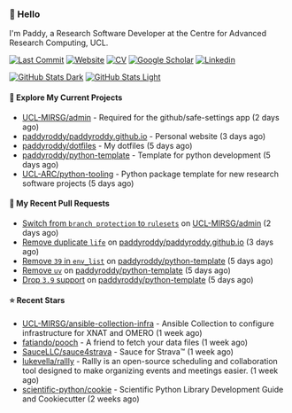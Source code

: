 ### 👋 Hello

I'm Paddy, a Research Software Developer at the Centre for Advanced Research
Computing, UCL.

[![Last Commit](https://img.shields.io/github/last-commit/paddyroddy/paddyroddy/main?label=updated)](https://github.com/paddyroddy)
[![Website](https://img.shields.io/badge/GitHub%20Pages-222?logo=githubpages&logoColor=fff&style=for-the-badge&style=flat)](https://paddyroddy.github.io)
[![CV](https://img.shields.io/badge/CV-PDF-pink.svg)](https://paddyroddy.github.io/cv)
[![Google Scholar](https://img.shields.io/badge/Google%20Scholar-4285F4?logo=googlescholar&logoColor=fff&style=for-the-badge&style=flat)](https://scholar.google.com/citations?user=OFigHUwAAAAJ)
[![Linkedin](https://img.shields.io/badge/LinkedIn-0A66C2?logo=linkedin&logoColor=fff&style=for-the-badge&style=flat)](https://www.linkedin.com/in/patrickjamesroddy)

[![GitHub Stats Dark](https://github-readme-stats-paddyroddy.vercel.app/api?username=paddyroddy&disable_animations=true&hide_border=true&hide_title=true&include_all_commits=true&rank_icon=github&show=prs_merged,reviews&show_icons=true&theme=tokyonight)](https://github.com/paddyroddy/paddyroddy#gh-dark-mode-only)
[![GitHub Stats Light](https://github-readme-stats-paddyroddy.vercel.app/api?username=paddyroddy&disable_animations=true&hide_border=true&hide_title=true&include_all_commits=true&rank_icon=github&show=prs_merged,reviews&show_icons=true&theme=default)](https://github.com/paddyroddy/paddyroddy#gh-light-mode-only)

#### 👷 Explore My Current Projects

- [UCL-MIRSG/admin](https://github.com/UCL-MIRSG/admin) - Required for the github/safe-settings app
  (2 days ago)
- [paddyroddy/paddyroddy.github.io](https://github.com/paddyroddy/paddyroddy.github.io) - Personal website
  (3 days ago)
- [paddyroddy/dotfiles](https://github.com/paddyroddy/dotfiles) - My dotfiles
  (5 days ago)
- [paddyroddy/python-template](https://github.com/paddyroddy/python-template) - Template for python development
  (5 days ago)
- [UCL-ARC/python-tooling](https://github.com/UCL-ARC/python-tooling) - Python package template for new research software projects
  (5 days ago)

#### 🔨 My Recent Pull Requests

- [Switch from `branch protection` to `rulesets`](https://github.com/UCL-MIRSG/admin/pull/22) on [UCL-MIRSG/admin](https://github.com/UCL-MIRSG/admin)
  (2 days ago)
- [Remove duplicate `life`](https://github.com/paddyroddy/paddyroddy.github.io/pull/89) on [paddyroddy/paddyroddy.github.io](https://github.com/paddyroddy/paddyroddy.github.io)
  (3 days ago)
- [Remove `39` in `env_list`](https://github.com/paddyroddy/python-template/pull/166) on [paddyroddy/python-template](https://github.com/paddyroddy/python-template)
  (5 days ago)
- [Remove `uv`](https://github.com/paddyroddy/python-template/pull/165) on [paddyroddy/python-template](https://github.com/paddyroddy/python-template)
  (5 days ago)
- [Drop `3.9` support](https://github.com/paddyroddy/python-template/pull/164) on [paddyroddy/python-template](https://github.com/paddyroddy/python-template)
  (5 days ago)

#### ⭐ Recent Stars

- [UCL-MIRSG/ansible-collection-infra](https://github.com/UCL-MIRSG/ansible-collection-infra) - Ansible Collection to configure infrastructure for XNAT and OMERO
  (1 week ago)
- [fatiando/pooch](https://github.com/fatiando/pooch) - A friend to fetch your data files
  (1 week ago)
- [SauceLLC/sauce4strava](https://github.com/SauceLLC/sauce4strava) - Sauce for Strava™
  (1 week ago)
- [lukevella/rallly](https://github.com/lukevella/rallly) - Rallly is an open-source scheduling and collaboration tool designed to make organizing events and meetings easier.
  (1 week ago)
- [scientific-python/cookie](https://github.com/scientific-python/cookie) - Scientific Python Library Development Guide and Cookiecutter
  (2 weeks ago)
